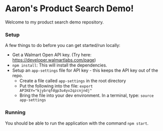 # Aaron's Product Search Demo!
Welcome to my product search demo repository. 

### Setup
A few things to do before you can get started/run locally: 

 * Get a Walmart Open API key. (Try here: https://developer.walmartlabs.com/page)
 * `npm install`: This will install the dependencies.
 * Setup an `app-settings` file for API key - this keeps the API key out of the repo.
    * Create a file called `app-settings` in the root directory
    * Put the following into the file: `export APIKEY="kjybrqfdgp3u4yv2qzcnjndj"`
    * Bring the file into your dev environment. In a terminal, type:  `source app-settings`
 
### Running
You should be able to run the application with the command `npm start`.


